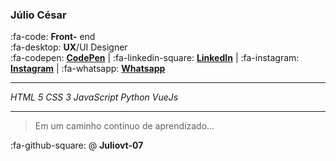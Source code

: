 

### **Júlio César**

:fa-code: **Front-** end
<br>
:fa-desktop: **UX**/UI Designer
<br>
:fa-codepen: [**CodePen**](https://codepen.io/juliovt-07 "CodePen") | :fa-linkedin-square: [**LinkedIn**](https://www.linkedin.com/in/juliocesaar/ "LinkedIn") | :fa-instagram: [**Instagram**](https://www.instagram.com/julio_cesar_vt07/ "Instagram") | :fa-whatsapp: [**Whatsapp**](https://api.whatsapp.com/send?phone=5599984738118 "Whatsapp")


------------

*HTML 5
CSS 3
JavaScript
Python
VueJs*

------------
> Em um caminho contínuo de aprendizado...

:fa-github-square: &#64; **Juliovt-07**
